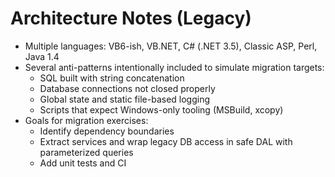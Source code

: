 # Architecture Notes (Legacy)
- Multiple languages: VB6-ish, VB.NET, C# (.NET 3.5), Classic ASP, Perl, Java 1.4
- Several anti-patterns intentionally included to simulate migration targets:
  * SQL built with string concatenation
  * Database connections not closed properly
  * Global state and static file-based logging
  * Scripts that expect Windows-only tooling (MSBuild, xcopy)
- Goals for migration exercises:
  * Identify dependency boundaries
  * Extract services and wrap legacy DB access in safe DAL with parameterized queries
  * Add unit tests and CI
